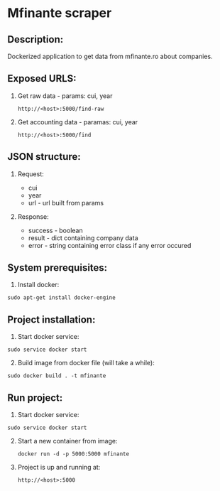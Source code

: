 # Mfinante scraper

Description:
------------

Dockerized application to get data from mfinante.ro about companies.

Exposed URLS:
-------------

1. Get raw data - params: cui, year

    ```
    http://<host>:5000/find-raw 
    ```

2. Get accounting data - paramas: cui, year
 
    ```
    http://<host>:5000/find
    ```
 
 
JSON structure:
---------------

1. Request:
    * cui 
    * year
    * url - url built from params
    
2. Response:
    * success - boolean
    * result - dict containing company data 
    * error - string containing error class if any error occured
    

System prerequisites:
---------------------

1. Install docker:

  ```
  sudo apt-get install docker-engine
  ```
  

Project installation:
---------------------

1. Start docker service:

  ```
  sudo service docker start
  ```

2. Build image from docker file (will take a while):

  ```
  sudo docker build . -t mfinante
  ```


Run project:
------------

1. Start docker service:

  ```
  sudo service docker start
  ```

2. Start a new container from image:

    ``` 
    docker run -d -p 5000:5000 mfinante    
    ```
    
3. Project is up and running at:

    ```
    http://<host>:5000
    ```
